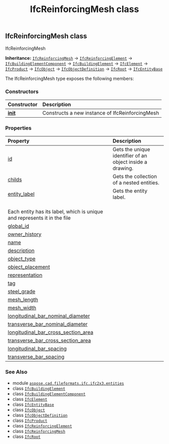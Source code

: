 ﻿---
title: IfcReinforcingMesh class
second_title: Aspose.CAD for Python via .NET API References
description: 
type: docs
weight: 4360
url: /python-net/aspose.cad.fileformats.ifc.ifc2x3.entities/ifcreinforcingmesh/
is_root: false
---

## IfcReinforcingMesh class

IfcReinforcingMesh



**Inheritance:** [`IfcReinforcingMesh`](/cad/python-net/aspose.cad.fileformats.ifc.ifc2x3.entities/ifcreinforcingmesh) → 
[`IfcReinforcingElement`](/cad/python-net/aspose.cad.fileformats.ifc.ifc2x3.entities/ifcreinforcingelement) → 
[`IfcBuildingElementComponent`](/cad/python-net/aspose.cad.fileformats.ifc.ifc2x3.entities/ifcbuildingelementcomponent) → 
[`IfcBuildingElement`](/cad/python-net/aspose.cad.fileformats.ifc.ifc2x3.entities/ifcbuildingelement) → 
[`IfcElement`](/cad/python-net/aspose.cad.fileformats.ifc.ifc2x3.entities/ifcelement) → 
[`IfcProduct`](/cad/python-net/aspose.cad.fileformats.ifc.ifc2x3.entities/ifcproduct) → 
[`IfcObject`](/cad/python-net/aspose.cad.fileformats.ifc.ifc2x3.entities/ifcobject) → 
[`IfcObjectDefinition`](/cad/python-net/aspose.cad.fileformats.ifc.ifc2x3.entities/ifcobjectdefinition) → 
[`IfcRoot`](/cad/python-net/aspose.cad.fileformats.ifc.ifc2x3.entities/ifcroot) → 
[`IfcEntityBase`](/cad/python-net/aspose.cad.fileformats.ifc/ifcentitybase)



The IfcReinforcingMesh type exposes the following members:

### Constructors
| Constructor | Description |
| :- | :- |
| [__init__](/cad/python-net/aspose.cad.fileformats.ifc.ifc2x3.entities/ifcreinforcingmesh/__init__/#) | Constructs a new instance of IfcReinforcingMesh |


### Properties
| Property | Description |
| :- | :- |
| [id](/cad/python-net/aspose.cad.fileformats.ifc.ifc2x3.entities/ifcreinforcingmesh/id) | Gets the unique identifier of an object inside a drawing. |
| [childs](/cad/python-net/aspose.cad.fileformats.ifc.ifc2x3.entities/ifcreinforcingmesh/childs) | Gets the collection of a nested entities. |
| [entity_label](/cad/python-net/aspose.cad.fileformats.ifc.ifc2x3.entities/ifcreinforcingmesh/entity_label) | Gets the entity label.<br/>Each entity has its label, which is unique and represents it in the file |
| [global_id](/cad/python-net/aspose.cad.fileformats.ifc.ifc2x3.entities/ifcreinforcingmesh/global_id) |  |
| [owner_history](/cad/python-net/aspose.cad.fileformats.ifc.ifc2x3.entities/ifcreinforcingmesh/owner_history) |  |
| [name](/cad/python-net/aspose.cad.fileformats.ifc.ifc2x3.entities/ifcreinforcingmesh/name) |  |
| [description](/cad/python-net/aspose.cad.fileformats.ifc.ifc2x3.entities/ifcreinforcingmesh/description) |  |
| [object_type](/cad/python-net/aspose.cad.fileformats.ifc.ifc2x3.entities/ifcreinforcingmesh/object_type) |  |
| [object_placement](/cad/python-net/aspose.cad.fileformats.ifc.ifc2x3.entities/ifcreinforcingmesh/object_placement) |  |
| [representation](/cad/python-net/aspose.cad.fileformats.ifc.ifc2x3.entities/ifcreinforcingmesh/representation) |  |
| [tag](/cad/python-net/aspose.cad.fileformats.ifc.ifc2x3.entities/ifcreinforcingmesh/tag) |  |
| [steel_grade](/cad/python-net/aspose.cad.fileformats.ifc.ifc2x3.entities/ifcreinforcingmesh/steel_grade) |  |
| [mesh_length](/cad/python-net/aspose.cad.fileformats.ifc.ifc2x3.entities/ifcreinforcingmesh/mesh_length) |  |
| [mesh_width](/cad/python-net/aspose.cad.fileformats.ifc.ifc2x3.entities/ifcreinforcingmesh/mesh_width) |  |
| [longitudinal_bar_nominal_diameter](/cad/python-net/aspose.cad.fileformats.ifc.ifc2x3.entities/ifcreinforcingmesh/longitudinal_bar_nominal_diameter) |  |
| [transverse_bar_nominal_diameter](/cad/python-net/aspose.cad.fileformats.ifc.ifc2x3.entities/ifcreinforcingmesh/transverse_bar_nominal_diameter) |  |
| [longitudinal_bar_cross_section_area](/cad/python-net/aspose.cad.fileformats.ifc.ifc2x3.entities/ifcreinforcingmesh/longitudinal_bar_cross_section_area) |  |
| [transverse_bar_cross_section_area](/cad/python-net/aspose.cad.fileformats.ifc.ifc2x3.entities/ifcreinforcingmesh/transverse_bar_cross_section_area) |  |
| [longitudinal_bar_spacing](/cad/python-net/aspose.cad.fileformats.ifc.ifc2x3.entities/ifcreinforcingmesh/longitudinal_bar_spacing) |  |
| [transverse_bar_spacing](/cad/python-net/aspose.cad.fileformats.ifc.ifc2x3.entities/ifcreinforcingmesh/transverse_bar_spacing) |  |



### See Also
* module [`aspose.cad.fileformats.ifc.ifc2x3.entities`](..)
* class [`IfcBuildingElement`](/cad/python-net/aspose.cad.fileformats.ifc.ifc2x3.entities/ifcbuildingelement)
* class [`IfcBuildingElementComponent`](/cad/python-net/aspose.cad.fileformats.ifc.ifc2x3.entities/ifcbuildingelementcomponent)
* class [`IfcElement`](/cad/python-net/aspose.cad.fileformats.ifc.ifc2x3.entities/ifcelement)
* class [`IfcEntityBase`](/cad/python-net/aspose.cad.fileformats.ifc/ifcentitybase)
* class [`IfcObject`](/cad/python-net/aspose.cad.fileformats.ifc.ifc2x3.entities/ifcobject)
* class [`IfcObjectDefinition`](/cad/python-net/aspose.cad.fileformats.ifc.ifc2x3.entities/ifcobjectdefinition)
* class [`IfcProduct`](/cad/python-net/aspose.cad.fileformats.ifc.ifc2x3.entities/ifcproduct)
* class [`IfcReinforcingElement`](/cad/python-net/aspose.cad.fileformats.ifc.ifc2x3.entities/ifcreinforcingelement)
* class [`IfcReinforcingMesh`](/cad/python-net/aspose.cad.fileformats.ifc.ifc2x3.entities/ifcreinforcingmesh)
* class [`IfcRoot`](/cad/python-net/aspose.cad.fileformats.ifc.ifc2x3.entities/ifcroot)
